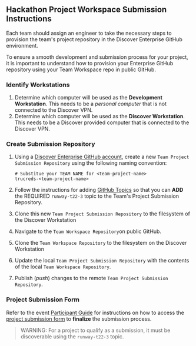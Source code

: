 ## Hackathon Project Workspace Submission Instructions

Each team should assign an engineer to take the necessary steps to provision the team's project repository in the Discover Enterprise GitHub environment. 

To ensure a smooth development and submission process for your project, it is important to understand how to provision your Enterprise GitHub repository using your Team Workspace repo in public GitHub. 

### Identify Workstations

1. Determine which computer will be used as the **Development Workstation**. This needs to be a *personal computer* that is not connected to the Discover VPN.
2. Determine which computer will be used as the **Discover Workstation**. This needs to be a Discover provided computer that is connected to the Discover VPN.

### Create Submission Repository

1. Using a [Discover Enterprise GitHub account](https://github.discoverfinancial.com/), create a new `Team Project Submission Repository` using the following naming convention:

    ```
    # Substitue your TEAM NAME for <team-project-name>
    trucreds-<team-project-name>
    ```

2. Follow the instructions for adding [GitHub Topics](https://docs.github.com/en/enterprise-server@3.0/repositories/managing-your-repositorys-settings-and-features/customizing-your-repository/classifying-your-repository-with-topics#adding-topics-to-your-repository) so that you can **ADD** the REQUIRED `runway-t22-3` topic to the Team's Project Submission Repository. 
3. Clone this new `Team Project Submission Repository` to the filesystem of the Discover Workstation
4. Navigate to the `Team Workspace Repository`on public GitHub.
5. Clone the `Team Workspace Repository` to the filesystem on the Discover Workstation
7. Update the local `Team Project Submission Repository` with the contents of the local `Team Workspace Repository`.
8. Publish (*push*) changes to the remote `Team Project Submission Repository`.

### Project Submission Form
Refer to the event [Participant Guide](https://angelhack.notion.site/TruCreds-Hack-A-Digital-Trust-Hackathon-7e74d78809fb4a56bb9f898b48007464) for instructions on how to access the [project submission form](https://angelhack.notion.site/TruCreds-Hack-A-Digital-Trust-Hackathon-73311f3f12814be48b68b98334fe3fc4#3a5f7977edd24e509988a67a66213b6f) to **finalize** the submission process.  
  

>WARNING: For a project to qualify as a submission, it must be discoverable using the `runway-t22-3` topic.

